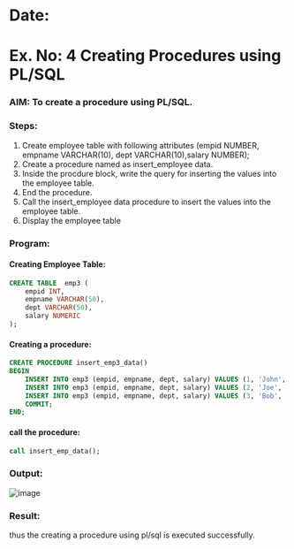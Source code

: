 # Date:
# Ex. No: 4 Creating Procedures using PL/SQL

### AIM: To create a procedure using PL/SQL.

### Steps:
1. Create employee table with following attributes (empid NUMBER, empname VARCHAR(10), dept VARCHAR(10),salary NUMBER);
2. Create a procedure named as insert_employee data.
3. Inside the procdure block, write the query for inserting the values into the employee table.
4. End the procedure.
5. Call the insert_employee data procedure to insert the values into the employee table.
6. Display the employee table

### Program:
#### Creating Employee Table:
```sql
CREATE TABLE  emp3 (
    empid INT,
    empname VARCHAR(50),
    dept VARCHAR(50),
    salary NUMERIC
);
```
#### Creating a procedure:
```sql
CREATE PROCEDURE insert_emp3_data()
BEGIN
    INSERT INTO emp3 (empid, empname, dept, salary) VALUES (1, 'John', 'HR', 50000);
    INSERT INTO emp3 (empid, empname, dept, salary) VALUES (2, 'Joe', 'IT', 60000);
    INSERT INTO emp3 (empid, empname, dept, salary) VALUES (3, 'Bob', 'Finance', 55000);
    COMMIT;
END;
```
#### call the procedure:
```sql
call insert_emp_data();
```
### Output:
![image](https://github.com/Sabariakash22009103/Ex-No-4-Creating-Procedures-using-PL-SQL/assets/119390227/2086f1f4-e9ba-44ea-ab2e-e41aa18413d2)

### Result:
thus the creating a procedure using pl/sql is executed successfully.
